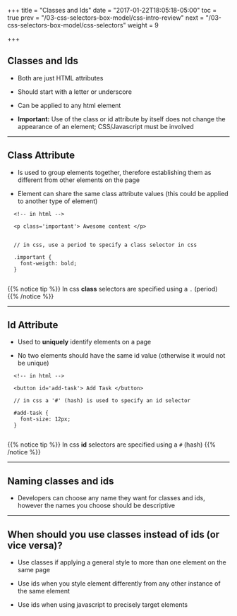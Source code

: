 +++
title = "Classes and Ids"
date = "2017-01-22T18:05:18-05:00"
toc = true
prev = "/03-css-selectors-box-model/css-intro-review"
next = "/03-css-selectors-box-model/css-selectors"
weight = 9

+++

## Classes and Ids

- Both are just HTML attributes

- Should start with a letter or underscore

- Can be applied to any html element

- **Important:** Use of the class or id attribute by itself does not change the appearance of an element; CSS/Javascript must be involved

----

## Class Attribute

- Is used to group elements together, therefore establishing them as different from other elements on the page

- Element can share the same class attribute values (this could be applied to another type of element)

```
  <!-- in html -->

  <p class='important'> Awesome content </p>

```


```

  // in css, use a period to specify a class selector in css

  .important {
    font-weigth: bold;
  }


```

{{% notice tip %}}
  In css **class** selectors are specified using a ``.`` (period)
{{% /notice %}}


----

## Id Attribute

- Used to **uniquely** identify elements on a page

- No two elements should have the same id value (otherwise it would not be unique)

```
  <!-- in html -->

  <button id='add-task'> Add Task </button>

```

```
  // in css a '#' (hash) is used to specify an id selector 

  #add-task {
    font-size: 12px;
  }


```

{{% notice tip %}}
  In css **id** selectors are specified using a ``#`` (hash)
{{% /notice %}}


----

## Naming classes and ids

- Developers can choose any name they want for classes and ids, however the names you choose should be descriptive


----

## When should you use classes instead of ids (or vice versa)?

- Use classes if applying a general style to more than one element on the same page

- Use ids when you style element differently from any other instance of the same element

- Use ids when using javascript to precisely target elements



